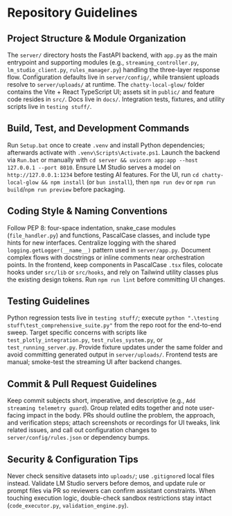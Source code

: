 # Repository Guidelines

## Project Structure & Module Organization
The `server/` directory hosts the FastAPI backend, with `app.py` as the main entrypoint and supporting modules (e.g., `streaming_controller.py`, `lm_studio_client.py`, `rules_manager.py`) handling the three-layer response flow. Configuration defaults live in `server/config/`, while transient uploads resolve to `server/uploads/` at runtime. The `chatty-local-glow/` folder contains the Vite + React TypeScript UI; assets sit in `public/` and feature code resides in `src/`. Docs live in `docs/`. Integration tests, fixtures, and utility scripts live in `testing stuff/`.

## Build, Test, and Development Commands
Run `Setup.bat` once to create `.venv` and install Python dependencies; afterwards activate with `.venv\Scripts\Activate.ps1`. Launch the backend via `Run.bat` or manually with `cd server && uvicorn app:app --host 127.0.0.1 --port 8010`. Ensure LM Studio serves a model on `http://127.0.0.1:1234` before testing AI features. For the UI, run `cd chatty-local-glow && npm install` (or `bun install`), then `npm run dev` or `npm run build`/`npm run preview` before packaging.

## Coding Style & Naming Conventions
Follow PEP 8: four-space indentation, snake_case modules (`file_handler.py`) and functions, PascalCase classes, and include type hints for new interfaces. Centralize logging with the shared `logging.getLogger(__name__)` pattern used in `server/app.py`. Document complex flows with docstrings or inline comments near orchestration points. In the frontend, keep components in PascalCase `.tsx` files, colocate hooks under `src/lib` or `src/hooks`, and rely on Tailwind utility classes plus the existing design tokens. Run `npm run lint` before committing UI changes.

## Testing Guidelines
Python regression tests live in `testing stuff/`; execute `python ".\testing stuff\test_comprehensive_suite.py"` from the repo root for the end-to-end sweep. Target specific concerns with scripts like `test_plotly_integration.py`, `test_rules_system.py`, or `test_running_server.py`. Provide fixture updates under the same folder and avoid committing generated output in `server/uploads/`. Frontend tests are manual; smoke-test the streaming UI after backend changes.

## Commit & Pull Request Guidelines
Keep commit subjects short, imperative, and descriptive (e.g., `Add streaming telemetry guard`). Group related edits together and note user-facing impact in the body. PRs should outline the problem, the approach, and verification steps; attach screenshots or recordings for UI tweaks, link related issues, and call out configuration changes to `server/config/rules.json` or dependency bumps.

## Security & Configuration Tips
Never check sensitive datasets into `uploads/`; use `.gitignore`d local files instead. Validate LM Studio servers before demos, and update rule or prompt files via PR so reviewers can confirm assistant constraints. When touching execution logic, double-check sandbox restrictions stay intact (`code_executor.py`, `validation_engine.py`).





